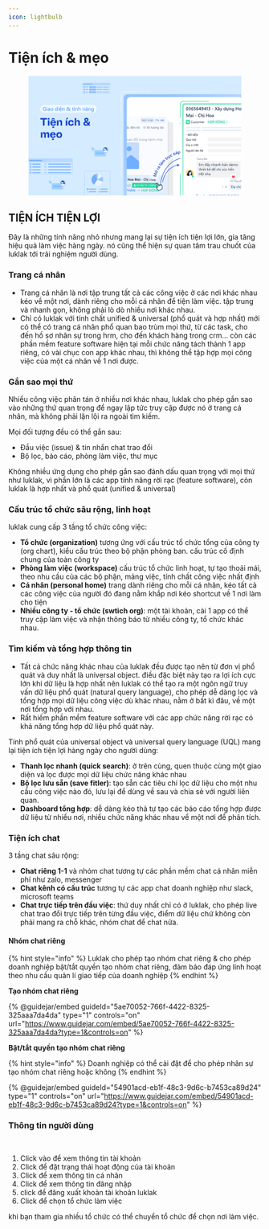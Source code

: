 ```yaml
---
icon: lightbulb
---
```


# Tiện ích & mẹo

<figure><img src="../.gitbook/assets/image (501).png" alt=""><figcaption></figcaption></figure>

## TIỆN ÍCH TIỆN LỢI

Đây là những tính năng nhỏ nhưng mang lại sự tiện ích tiện lợi lớn, gia tăng hiệu quả làm việc hàng ngày. nó cũng thể hiện sự quan tâm trau chuốt của luklak tới trải nghiệm người dùng.

### Trang cá nhân

* Trang cá nhân là nơi tập trung tất cả các công việc ở các nơi khác nhau kéo về một nơi, dành riêng cho mỗi cá nhân để tiện làm việc. tập trung và nhanh gọn, không phải lò dò nhiều nơi khác nhau.
* Chỉ có luklak với tính chất unified & universal (phổ quát và hợp nhất) mới có thể có trang cá nhân phổ quan bao trùm mọi thứ, từ các task, cho đến hồ sơ nhân sự trong hrm, cho đến khách hàng trong crm… còn các phần mềm feature software hiện tại mỗi chức năng tách thành 1 app riêng, có vài chục con app khác nhau, thì không thể tập hợp mọi công việc của một cá nhân về 1 nơi được.

### Gắn sao mọi thứ

Nhiều công việc phân tán ở nhiều nơi khác nhau, luklak cho phép gắn sao vào những thứ quan trọng để ngay lập tức truy cập được nó ở trang cá nhân, mà không phải lặn lội ra ngoài tìm kiếm.

Mọi đối tượng đều có thể gắn sau:

* Đầu việc (issue) & tin nhắn chat trao đổi
* Bộ lọc, báo cáo, phòng làm việc, thư mục

Không nhiều ứng dụng cho phép gắn sao đánh dấu quan trọng với mọi thứ như luklak, vì phần lớn là các app tính năng rời rạc (feature software), còn luklak là hợp nhất và phổ quát (unified & universal)

### Cấu trúc tổ chức sâu rộng, linh hoạt

luklak cung cấp 3 tầng tổ chức công việc:

* **Tổ chức (organization)** tương ứng với cấu trúc tổ chức tổng của công ty (org chart), kiểu cấu trúc theo bộ phận phòng ban. cấu trúc cố định chung của toàn công ty
* **Phòng làm việc (workspace)** cấu trúc tổ chức linh hoạt, tự tạo thoải mái, theo nhu cầu của các bộ phận, mảng việc, tính chất công việc nhất định
* **Cá nhân (personal home)** trang dành riêng cho mỗi cá nhân, kéo tất cả các công việc của người đó đang nằm khắp nơi kéo shortcut về 1 nơi làm cho tiện
* **Nhiều công ty - tổ chức (swtich org)**: một tài khoản, cài 1 app có thể truy cập làm việc và nhận thông báo từ nhiều công ty, tổ chức khác nhau.

### Tìm kiếm và tổng hợp thông tin

* Tất cả chức năng khác nhau của luklak đều được tạo nên từ đơn vị phổ quát và duy nhất là universal object. điều đặc biệt này tạo ra lợi ích cực lớn khi dữ liệu là hợp nhất nên luklak có thể tạo ra một ngôn ngữ truy vấn dữ liệu phổ quát (natural query language), cho phép dễ dàng lọc và tổng hợp mọi dữ liệu công việc dù khác nhau, nằm ở bất kì đâu, về một nơi tổng hợp với nhau.
* Rất hiếm phần mềm feature software với các app chức năng rời rạc có khả năng tổng hợp dữ liệu phổ quát này.

Tính phổ quát của universal object và universal query language (UQL) mang lại tiện ích tiện lợi hàng ngày cho người dùng:

* **Thanh lọc nhanh (quick search)**: ở trên cùng, quen thuộc cùng một giao diện và lọc được mọi dữ liệu chức năng khác nhau
* **Bộ lọc lưu sẵn (save fitler)**: tạo sẵn các tiêu chí lọc dữ liệu cho một nhu cầu công việc nào đó, lưu lại để dùng về sau và chia sẻ với người liên quan.
* **Dashboard tổng hợp**: dễ dàng kéo thả tự tạo các báo cáo tổng hợp được dữ liệu từ nhiều nơi, nhiều chức năng khác nhau về một nơi để phân tích.

### Tiện ích chat

3 tầng chat sâu rộng:

* **Chat riêng 1-1** và nhóm chat tương tự các phần mềm chat cá nhân miễn phí như zalo, messenger
* **Chat kênh có cấu trúc** tương tự các app chat doanh nghiệp như slack, microsoft teams
* **Chat trực tiếp trên đầu việc**: thứ duy nhất chỉ có ở luklak, cho phép live chat trao đổi trực tiếp trên từng đầu việc, điểm dữ liệu chứ không còn phải mang ra chỗ khác, nhóm chat để chat nữa.

#### Nhóm chat riêng

{% hint style="info" %}
Luklak cho phép tạo nhóm chat riêng & cho phép doanh nghiệp bật/tắt quyền tạo nhóm chat riêng, đảm bảo đáp ứng linh hoạt theo nhu cầu quản lí giao tiếp của doanh nghiệp
{% endhint %}

**Tạo nhóm chat riêng**

{% @guidejar/embed guideId="5ae70052-766f-4422-8325-325aaa7da4da" type="1" controls="on" url="https://www.guidejar.com/embed/5ae70052-766f-4422-8325-325aaa7da4da?type=1&controls=on" %}

**Bật/tắt quyền tạo nhóm chat riêng**

{% hint style="info" %}
Doanh nghiệp có thể cài đặt để cho phép nhân sự tạo nhóm chat riêng hoặc không
{% endhint %}

{% @guidejar/embed guideId="54901acd-eb1f-48c3-9d6c-b7453ca89d24" type="1" controls="on" url="https://www.guidejar.com/embed/54901acd-eb1f-48c3-9d6c-b7453ca89d24?type=1&controls=on" %}

### Thông tin người dùng

<figure><img src="https://lh7-us.googleusercontent.com/docsz/AD_4nXc_MxNF8N_YIvt5NV11BpTzFz1CD1xY1oPqTrZuDqbGo5AHr_n4KY3em53m5f-Y2FG9RIExKKCxi5X3774jt051Er8Ps_uPNG-pArGVvh4AKrh0yYJZX4KSvTTYMbg3O5vLCJWgB2XNyY1yWNP-Z8THtq9YBkr0jjhKiU81-9oOEaDfkaXoBw?key=FX30zUNj0WFywcjVVCy4ZA" alt=""><figcaption></figcaption></figure>

1. Click vào để xem thông tin tài khoản
2. Click để đặt trạng thái hoạt động của tài khoản
3. Click để xem thông tin cá nhân
4. Click để xem thông tin đăng nhập
5. click để đăng xuất khoản tài khoản luklak
6. Click để chọn tổ chức làm việc&#x20;

khi bạn tham gia nhiều tổ chức có thể chuyển tổ chức để chọn nơi làm việc.

